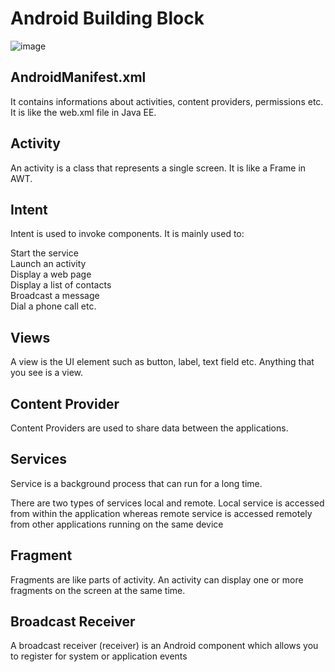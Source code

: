 # Android Building Block


![image](https://user-images.githubusercontent.com/20369800/102571579-d04db300-410f-11eb-9406-848b6dbdcabc.png)


## AndroidManifest.xml
It contains informations about activities, content providers, permissions etc. It is like the web.xml file in Java EE.

## Activity
An activity is a class that represents a single screen. It is like a Frame in AWT.

## Intent
Intent is used to invoke components. It is mainly used to: </br>

Start the service </br>
Launch an activity </br> 
Display a web page </br> 
Display a list of contacts </br> 
Broadcast a message  </br> 
Dial a phone call etc. </br> 

## Views
A view is the UI element such as button, label, text field etc. Anything that you see is a view.

## Content Provider
Content Providers are used to share data between the applications.

## Services
Service is a background process that can run for a long time.

There are two types of services local and remote. Local service is accessed from within the application whereas remote service is accessed remotely from other applications running on the same device

## Fragment
Fragments are like parts of activity. An activity can display one or more fragments on the screen at the same time.

##  Broadcast Receiver
A broadcast receiver (receiver) is an Android component which allows you to register for system or application events
